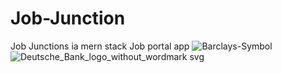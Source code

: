 # Job-Junction
Job Junctions ia mern stack Job portal app 
![Barclays-Symbol](https://github.com/user-attachments/assets/43bffe79-db8f-4856-8621-7dd446e8c2de)
![Deutsche_Bank_logo_without_wordmark svg](https://github.com/user-attachments/assets/5c394abe-403b-4a19-a5a4-92df39df5722)
